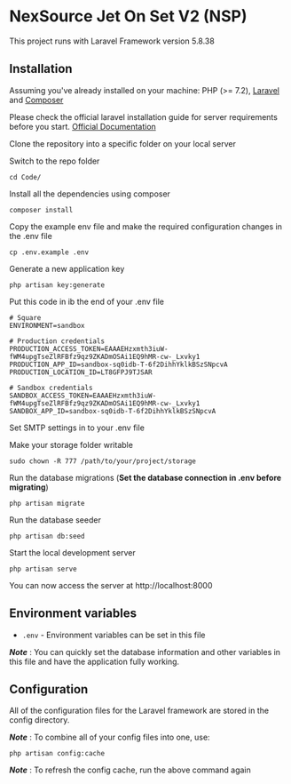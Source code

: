 # NexSource Jet On Set V2 (NSP)

This project runs with Laravel Framework version 5.8.38

## Installation

Assuming you've already installed on your machine: PHP (>= 7.2), [Laravel](https://laravel.com/) and [Composer](https://getcomposer.org/)

Please check the official laravel installation guide for server requirements before you start. [Official Documentation](https://laravel.com/docs/5.4/installation#installation)

Clone the repository into a specific folder on your local server

Switch to the repo folder

    cd Code/

Install all the dependencies using composer

    composer install

Copy the example env file and make the required configuration changes in the .env file

    cp .env.example .env

Generate a new application key

    php artisan key:generate

Put this code in ib the end of your .env file

    # Square
    ENVIRONMENT=sandbox

    # Production credentials
    PRODUCTION_ACCESS_TOKEN=EAAAEHzxmth3iuW-fWM4upgTseZlRFBfz9qz9ZKADmOSAi1EQ9hMR-cw-_Lxvky1
    PRODUCTION_APP_ID=sandbox-sq0idb-T-6f2DihhYklkBSzSNpcvA
    PRODUCTION_LOCATION_ID=LT8GFPJ9TJSAR

    # Sandbox credentials
    SANDBOX_ACCESS_TOKEN=EAAAEHzxmth3iuW-fWM4upgTseZlRFBfz9qz9ZKADmOSAi1EQ9hMR-cw-_Lxvky1
    SANDBOX_APP_ID=sandbox-sq0idb-T-6f2DihhYklkBSzSNpcvA

Set SMTP settings in to your .env file

Make your storage folder writable

    sudo chown -R 777 /path/to/your/project/storage

Run the database migrations (**Set the database connection in .env before migrating**)

    php artisan migrate

Run the database seeder

    php artisan db:seed

Start the local development server

    php artisan serve

You can now access the server at http://localhost:8000

## Environment variables

- `.env` - Environment variables can be set in this file

***Note*** : You can quickly set the database information and other variables in this file and have the application fully working.

## Configuration

All of the configuration files for the Laravel framework are stored in the config directory.

***Note*** : To combine all of your config files into one, use:

    php artisan config:cache

***Note*** : To refresh the config cache, run the above command again
